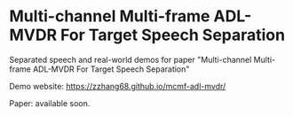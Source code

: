 # Multi-channel Multi-frame ADL-MVDR For Target Speech Separation

Separated speech and real-world demos for paper "Multi-channel Multi-frame ADL-MVDR For Target Speech Separation"

Demo website: https://zzhang68.github.io/mcmf-adl-mvdr/

Paper: available soon.
